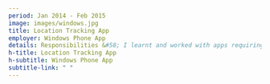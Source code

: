 ```yaml
---
period: Jan 2014 - Feb 2015
image: images/windows.jpg
title: Location Tracking App
employer: Windows Phone App
details: Responsibilities &#58; I learnt and worked with apps requiring client-server architecture to a simple two player stand-alone game. My favorite one was Livetrack, I created an app that will tell the location of a specific user to his concerned members through the app
h-title: Location Tracking App
h-subtitle: Windows Phone App
subtitle-link: " "
---
```

